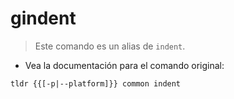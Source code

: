 # gindent

> Este comando es un alias de `indent`.

- Vea la documentación para el comando original:

`tldr {{[-p|--platform]}} common indent`

